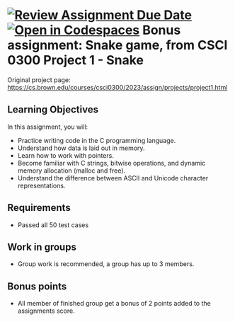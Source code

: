 [![Review Assignment Due Date](https://classroom.github.com/assets/deadline-readme-button-24ddc0f5d75046c5622901739e7c5dd533143b0c8e959d652212380cedb1ea36.svg)](https://classroom.github.com/a/PmVSVkD4)
[![Open in Codespaces](https://classroom.github.com/assets/launch-codespace-7f7980b617ed060a017424585567c406b6ee15c891e84e1186181d67ecf80aa0.svg)](https://classroom.github.com/open-in-codespaces?assignment_repo_id=13162765)
Bonus assignment: Snake game, from CSCI 0300 Project 1 - Snake
===========================
Original project page: https://cs.brown.edu/courses/csci0300/2023/assign/projects/project1.html

## Learning Objectives
In this assignment, you will:

- Practice writing code in the C programming language.
- Understand how data is laid out in memory.
- Learn how to work with pointers.
- Become familiar with C strings, bitwise operations, and dynamic memory allocation (malloc and free).
- Understand the difference between ASCII and Unicode character representations.

## Requirements
- Passed all 50 test cases

## Work in groups
- Group work is recommended, a group has up to 3 members.

## Bonus points
- All member of finished group get a bonus of 2 points added to the assignments score.



